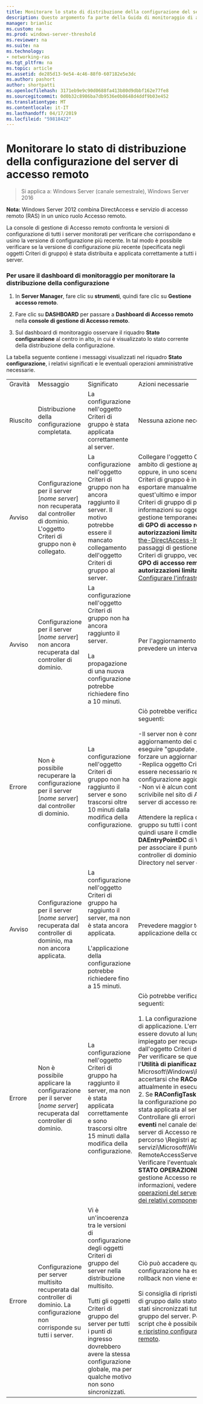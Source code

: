 ```yaml
---
title: Monitorare lo stato di distribuzione della configurazione del server di accesso remoto
description: Questo argomento fa parte della Guida di monitoraggio di accesso remoto e l'Accounting in Windows Server 2016.
manager: brianlic
ms.custom: na
ms.prod: windows-server-threshold
ms.reviewer: na
ms.suite: na
ms.technology:
- networking-ras
ms.tgt_pltfrm: na
ms.topic: article
ms.assetid: de285d13-9e54-4c46-88f0-607182e5e3dc
ms.author: pashort
author: shortpatti
ms.openlocfilehash: 3171eb9e9c90d0688fa413b80d9dbbf162e77fe8
ms.sourcegitcommit: 0d0b32c8986ba7db9536e0b8648d4ddf9b03e452
ms.translationtype: MT
ms.contentlocale: it-IT
ms.lasthandoff: 04/17/2019
ms.locfileid: "59818422"
---
```

# <a name="monitor-the-configuration-distribution-status-of-the-remote-access-server"></a>Monitorare lo stato di distribuzione della configurazione del server di accesso remoto

>Si applica a: Windows Server (canale semestrale), Windows Server 2016

**Nota:** Windows Server 2012 combina DirectAccess e servizio di accesso remoto (RAS) in un unico ruolo Accesso remoto.  
  
La console di gestione di Accesso remoto confronta le versioni di configurazione di tutti i server monitorati per verificare che corrispondano e usino la versione di configurazione più recente. In tal modo è possibile verificare se la versione di configurazione più recente (specificata negli oggetti Criteri di gruppo) è stata distribuita e applicata correttamente a tutti i server.  
  
### <a name="to-use-the-monitoring-dashboard-to-monitor-the-configuration-distribution"></a>Per usare il dashboard di monitoraggio per monitorare la distribuzione della configurazione  
  
1.  In **Server Manager**, fare clic su **strumenti**, quindi fare clic su **Gestione accesso remoto**.  
  
2.  Fare clic su **DASHBOARD** per passare a **Dashboard di Accesso remoto** nella **console di gestione di Accesso remoto**.  
  
3.  Sul dashboard di monitoraggio osservare il riquadro **Stato configurazione** al centro in alto, in cui è visualizzato lo stato corrente della distribuzione della configurazione.  
  
La tabella seguente contiene i messaggi visualizzati nel riquadro **Stato configurazione**, i relativi significati e le eventuali operazioni amministrative necessarie.  
  
|||||  
|-|-|-|-|  
|Gravità|Messaggio|Significato|Azioni necessarie|  
|Riuscito|Distribuzione della configurazione completata.|La configurazione nell'oggetto Criteri di gruppo è stata applicata correttamente al server.|Nessuna azione necessaria.|  
|Avviso|Configurazione per il server [*nome server*] non recuperata dal controller di dominio. L'oggetto Criteri di gruppo non è collegato.|La configurazione nell'oggetto Criteri di gruppo non ha ancora raggiunto il server. Il motivo potrebbe essere il mancato collegamento dell'oggetto Criteri di gruppo al server.|Collegare l'oggetto Criteri di gruppo a un ambito di gestione applicato al server oppure, in uno scenario in cui l'oggetto Criteri di gruppo è in gestione temporanea, esportare manualmente le impostazioni da quest'ultimo e importarle nell'oggetto Criteri di gruppo di produzione. Per altre informazioni su oggetti Criteri di gruppo di gestione temporanea, vedere **la gestione di GPO di accesso remoto con autorizzazioni limitate** nelle [Step-1-Plan-the-DirectAccess-Infrastructure](../../directaccess/single-server-advanced/Step-1-Plan-the-DirectAccess-Infrastructure.md). Per i passaggi di gestione temporanea oggetto Criteri di gruppo, vedere **configurazione di GPO di accesso remoto con autorizzazioni limitate** in [passaggio 1: Configurare l'infrastruttura DirectAccess](../../directaccess/single-server-advanced/Step-1-Configuring-DirectAccess-Infrastructure.md).|  
|Avviso|Configurazione per il server [*nome server*] non ancora recuperata dal controller di dominio.|La configurazione nell'oggetto Criteri di gruppo non ha ancora raggiunto il server.<br /><br />La propagazione di una nuova configurazione potrebbe richiedere fino a 10 minuti.|Per l'aggiornamento dei criteri sul server prevedere un intervallo più lungo.|  
|Errore|Non è possibile recuperare la configurazione per il server [*nome server*] dal controller di dominio.|La configurazione nell'oggetto Criteri di gruppo non ha raggiunto il server e sono trascorsi oltre 10 minuti dalla modifica della configurazione.|Ciò potrebbe verificarsi in uno degli scenari seguenti:<br /><br />-Il server non è connesso al dominio di aggiornamento dei criteri. È possibile eseguire "gpupdate /force" sul server per forzare un aggiornamento di criteri.<br />-Replica oggetto Criteri di gruppo potrebbe essere necessario recuperare la configurazione aggiornata.<br />-Non vi è alcun controller di dominio scrivibile nel sito di Active Directory del server di accesso remoto.<br /><br />Attendere la replica degli oggetti Criteri di gruppo su tutti i controller di dominio e quindi usare il cmdlet **Set-DAEntryPointDC** di Windows PowerShell per associare il punto di ingresso a un controller di dominio scrivibile in Active Directory nel server di Accesso remoto.|  
|Avviso|Configurazione per il server [*nome server*] recuperata dal controller di dominio, ma non ancora applicata.|La configurazione nell'oggetto Criteri di gruppo ha raggiunto il server, ma non è stata ancora applicata.<br /><br />L'applicazione della configurazione potrebbe richiedere fino a 15 minuti.|Prevedere maggior tempo per la completa applicazione della configurazione al server.|  
|Errore|Non è possibile applicare la configurazione per il server [*nome server*] recuperata dal controller di dominio.|La configurazione nell'oggetto Criteri di gruppo ha raggiunto il server, ma non è stata applicata correttamente e sono trascorsi oltre 15 minuti dalla modifica della configurazione.|Ciò potrebbe verificarsi in uno degli scenari seguenti:<br /><br />1.  La configurazione è attualmente in corso di applicazione. L'errore visualizzato può essere dovuto al lungo periodo di tempo impiegato per recuperare la configurazione dall'oggetto Criteri di gruppo.<br />    Per verificare se questo è il motivo, usare l'**Utilità di pianificazione** e passare a Microsoft\Windows\RemoteAccess per accertarsi che **RAConfigTask** sia attualmente in esecuzione.<br />2.  Se **RAConfigTask** non è in esecuzione, la configurazione potrebbe non essere stata applicata al server.<br />    Controllare gli errori nel **Visualizzatore eventi** nel canale delle operazioni del server di Accesso remoto, che si trova al percorso \Registri applicazioni e servizi\Microsoft\Windows\RemoteAccess-RemoteAccessServer.<br />    Verificare l'eventuale presenza di errori in **STATO OPERAZIONI** nella console di gestione Accesso remoto. Per altre informazioni, vedere [Monitorare lo stato operazioni del server di Accesso remoto e dei relativi componenti](Monitor-the-operations-status-of-the-Remote-Access-server-and-its-components.md).|  
|Errore|Configurazione per server multisito recuperata dal controller di dominio. La configurazione non corrisponde su tutti i server.|Vi è un'incoerenza tra le versioni di configurazione degli oggetti Criteri di gruppo del server nella distribuzione multisito.<br /><br />Tutti gli oggetti Criteri di gruppo del server per tutti i punti di ingresso dovrebbero avere la stessa configurazione globale, ma per qualche motivo non sono sincronizzati.|Ciò può accadere quando la modifica della configurazione ha esito negativo e il rollback non viene eseguito correttamente.<br /><br />Si consiglia di ripristinare gli oggetti Criteri di gruppo dallo stato di backup in cui sono stati sincronizzati tutti gli oggetti Criteri di gruppo del server. Per informazioni su uno script che è possibile usare, vedere [backup e ripristino configurazione di accesso remoto](https://gallery.technet.microsoft.com/Back-up-and-Restore-Remote-e157e6a6).|  
  



